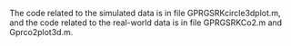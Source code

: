 The code related to the simulated data is in file GPRGSRKcircle3dplot.m,
and the code related to the real-world data is in file GPRGSRKCo2.m and Gprco2plot3d.m.
